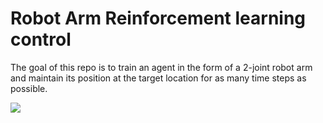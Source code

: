 # Robot Arm Reinforcement learning control

The goal of this repo is to train an agent in the form of a 2-joint robot arm and maintain its position at the target location for as many time steps as possible.

![](https://user-images.githubusercontent.com/10624937/43851024-320ba930-9aff-11e8-8493-ee547c6af349.gif)
